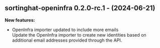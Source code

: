 ## sortinghat-openinfra 0.2.0-rc.1 - (2024-06-21)

**New features:**

 * OpenInfra importer updated to include more emails\
   Update the OpenInfra importer to create new identities based on
   additional email addresses provided through the API.

